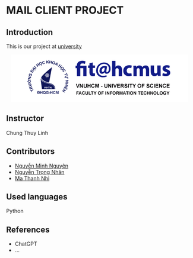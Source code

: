 # MAIL CLIENT PROJECT
## Introduction
<p>This is our project at <a href="https://www.hcmus.edu.vn/">university</a></p>
<div align="center"><a href="https://www.hcmus.edu.vn/"><img src="hcmus-logo.png"></a></div>

## Instructor
<p>Chung Thuy Linh</p>


## Contributors
- <a href="https://github.com/NguyenPTN">Nguyễn Minh Nguyên</a>
- <a href="https://github.com/nhan925">Nguyễn Trọng Nhân</a>
- <a href="https://github.com/MaThanhNhi">Ma Thanh Nhi</a>


## Used languages
<p> Python</p>

## References
- ChatGPT
- ...
